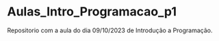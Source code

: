 # Aulas_Intro_Programacao_p1
 
 Repositorio com a aula do dia 09/10/2023 de Introdução a Programação.